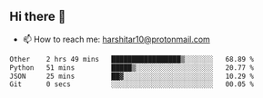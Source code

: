 ## Hi there 👋
- 📫 How to reach me: harshitar10@protonmail.com  
<!--START_SECTION:waka-->

```txt
Other    2 hrs 49 mins   █████████████████▒░░░░░░░   68.89 %
Python   51 mins         █████▒░░░░░░░░░░░░░░░░░░░   20.77 %
JSON     25 mins         ██▓░░░░░░░░░░░░░░░░░░░░░░   10.29 %
Git      0 secs          ░░░░░░░░░░░░░░░░░░░░░░░░░   00.05 %
```

<!--END_SECTION:waka-->

<!--
**hharshitarora/hharshitarora** is a ✨ _special_ ✨ repository because its `README.md` (this file) appears on your GitHub profile.

Here are some ideas to get you started:

- 🔭 I’m currently working on ...
- 🌱 I’m currently learning ...
- 👯 I’m looking to collaborate on ...
- 🤔 I’m looking for help with ...
- 💬 Ask me about ...
- 📫 How to reach me: ...
- 😄 Pronouns: ...
- ⚡ Fun fact: ...
-->
